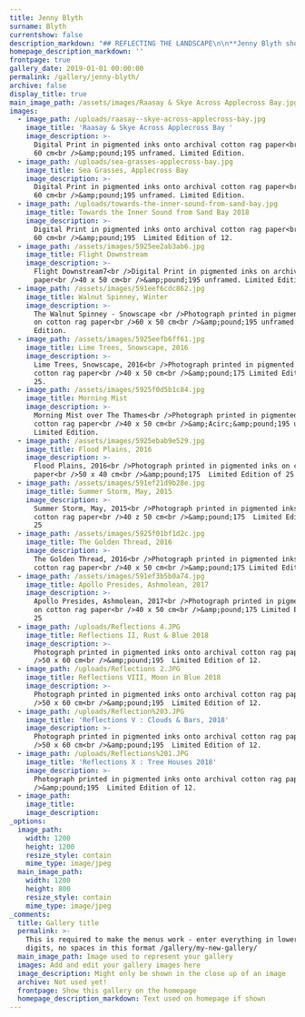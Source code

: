 ```yaml
---
title: Jenny Blyth
surname: Blyth
currentshow: false
description_markdown: "## REFLECTING THE LANDSCAPE\n\n**Jenny Blyth shows 50 photographs of Port Meadow, Oxfordshire and Beyond…(Scottish Highlands)**\n\n**4 May - 1 June 2019**\n\nenquiries :\_ jennyblyth@btconnect.com\n\n\"I have spent a year through the seasons photographing Wolfson College and the gardens that run down to the River Cherwell.\_ The Brutalist architecture was groundbreaking in its time and remains at odds in a city known for its dreaming spires.\_ The gardens and trees are now matured, and nature has softened the geometry of the buildings creating reflections and shadows that play out across the surfaces changing colours, textures and moods so that each day, each hour is different.\_ I have been struck by the calm and joy in the environment of Wolfson that was designed to engender 'humane' living.\n\nI walk daily whatever the weather and find a sense of oneness with nature that I attempt to capture in my photographs.\_ I am drawn to the poetry in the landscape, and find that I am chasing beauty.\n\nI never tire of Port Meadow and have walked come rain or shine for years. I love the huge skies, and stepping onto the meadow that stretches towards Oxford, it presents like an old Dutch master, an ever-changing canvas. It is large enough to lose yourself in nature, to embrace the elements, and familiar enough to encourage a quiet meditation.\n\nThe seasons transform the landscape, shape-shifting and refreshing the palette. There is invariably something unexpected and beautiful to observe whether that is a hawthorn bush heady with musk scented flowers, or a murmur of plover that contours the broad backs of horses, their long tails sashaying. Gun-metal skies threaten thunder over a buttercup ocean in May, while hoar frost on winter days crystallises the floodplains under high blue skies. In autumn, the last of the black poplars shed yellow leaves that fringe the edge of the river like a golden thread.\n\nI am not technically minded, and shy away from photoshop so that the images are as true as they can be.\"\n\n© Jenny Blyth 2019\n\n**18 February - 28 March 2019**\n\n**Reflecting the Landscape at**\n\n**Wolfson College, Linton Road, OX2 6UD**\n\n&nbsp;"
homepage_description_markdown: ''
frontpage: true
gallery_date: 2019-01-01 00:00:00
permalink: /gallery/jenny-blyth/
archive: false
display_title: true
main_image_path: /assets/images/Raasay & Skye Across Applecross Bay.jpg
images:
  - image_path: /uploads/raasay--skye-across-applecross-bay.jpg
    image_title: 'Raasay & Skye Across Applecross Bay '
    image_description: >-
      Digital Print in pigmented inks onto archival cotton rag paper<br />50 x
      60 cm<br />&amp;pound;195 unframed. Limited Edition.
  - image_path: /uploads/sea-grasses-applecross-bay.jpg
    image_title: Sea Grasses, Applecross Bay
    image_description: >-
      Digital Print in pigmented inks onto archival cotton rag paper<br />50 x
      60 cm<br />&amp;pound;195 unframed. Limited Edition.
  - image_path: /uploads/towards-the-inner-sound-from-sand-bay.jpg
    image_title: Towards the Inner Sound from Sand Bay 2018
    image_description: >-
      Digital Print in pigmented inks onto archival cotton rag paper<br />50 x
      60 cm<br />&amp;pound;195  Limited Edition of 12.
  - image_path: /assets/images/5925ee2ab3ab6.jpg
    image_title: Flight Downstream
    image_description: >-
      Flight Downstream7<br />Digital Print in pigmented inks on archival
      paper<br />40 x 50 cm<br />&amp;pound;195 unframed. Limited Edition.
  - image_path: /assets/images/591eef6cdc862.jpg
    image_title: Walnut Spinney, Winter
    image_description: >-
      The Walnut Spinney - Snowscape <br />Photograph printed in pigmented inks
      on cotton rag paper<br />60 x 50 cm<br />&amp;pound;195 unframed. Limited
      Edition.
  - image_path: /assets/images/5925eefb6ff61.jpg
    image_title: Lime Trees, Snowscape, 2016
    image_description: >-
      Lime Trees, Snowscape, 2016<br />Photograph printed in pigmented inks on
      cotton rag paper<br />40 x 50 cm<br />&amp;pound;175 Limited Edition of
      25.
  - image_path: /assets/images/5925f0d5b1c84.jpg
    image_title: Morning Mist
    image_description: >-
      Morning Mist over The Thames<br />Photograph printed in pigmented inks on
      cotton rag paper<br />40 x 50 cm<br />&amp;Acirc;&amp;pound;195 unframed.
      Limited Edition.
  - image_path: /assets/images/5925ebab9e529.jpg
    image_title: Flood Plains, 2016
    image_description: >-
      Flood Plains, 2016<br />Photograph printed in pigmented inks on cotton rag
      paper<br />50 x 40 cm<br />&amp;pound;175  Limited Edition of 25
  - image_path: /assets/images/591ef21d9b28e.jpg
    image_title: Summer Storm, May, 2015
    image_description: >-
      Summer Storm, May, 2015<br />Photograph printed in pigmented inks on
      cotton rag paper<br />40 z 50 cm<br />&amp;pound;175  Limited Edition of
      25
  - image_path: /assets/images/5925f01bf1d2c.jpg
    image_title: The Golden Thread, 2016
    image_description: >-
      The Golden Thread, 2016<br />Photograph printed in pigmented inks on
      cotton rag paper<br />40 x 50 cm<br />&amp;pound;175 Limited Edition of 25
  - image_path: /assets/images/591ef3b5b0a74.jpg
    image_title: Apollo Presides, Ashmolean, 2017
    image_description: >-
      Apollo Presides, Ashmolean, 2017<br />Photograph printed in pigmented inks
      on cotton rag paper<br />40 x 50 cm<br />&amp;pound;175 Limited Edition of
      25
  - image_path: /uploads/Reflections 4.JPG
    image_title: Reflections II, Rust & Blue 2018
    image_description: >-
      Photograph printed in pigmented inks onto archival cotton rag paper<br
      />50 x 60 cm<br />&amp;pound;195  Limited Edition of 12.
  - image_path: /uploads/Reflections 2.JPG
    image_title: Reflections VIII, Moon in Blue 2018
    image_description: >-
      Photograph printed in pigmented inks onto archival cotton rag paper<br
      />50 x 60 cm<br />&amp;pound;195  Limited Edition of 12.
  - image_path: /uploads/Reflection%203.JPG
    image_title: 'Reflections V : Clouds & Bars, 2018'
    image_description: >-
      Photograph printed in pigmented inks onto archival cotton rag paper<br
      />50 x 60 cm<br />&amp;pound;195  Limited Edition of 12.
  - image_path: /uploads/Reflections%201.JPG
    image_title: 'Reflections X : Tree Houses 2018'
    image_description: >-
      Photograph printed in pigmented inks onto archival cotton rag paper<br
      />&amp;pound;195  Limited Edition of 12.
  - image_path:
    image_title:
    image_description:
_options:
  image_path:
    width: 1200
    height: 1200
    resize_style: contain
    mime_type: image/jpeg
  main_image_path:
    width: 1200
    height: 800
    resize_style: contain
    mime_type: image/jpeg
_comments:
  title: Gallery title
  permalink: >-
    This is required to make the menus work - enter everything in lower case, no
    digits, no spaces in this format /gallery/my-new-gallery/
  main_image_path: Image used to represent your gallery
  images: Add and edit your gallery images here
  image_description: Might only be shown in the close up of an image
  archive: Not used yet!
  frontpage: Show this gallery on the homepage
  homepage_description_markdown: Text used on homepage if shown
---
```

